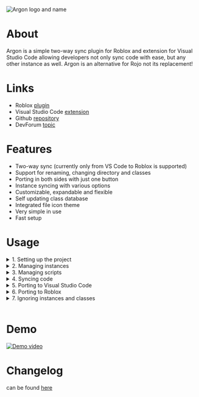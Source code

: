 ![Argon logo and name](https://raw.githubusercontent.com/DervexHero/Argon/master/VSC%20Extension/images/LogoName.png 'Argon')

# About
Argon is a simple two-way sync plugin for Roblox and extension for Visual Studio Code allowing developers not only sync code with ease, but any other instance as well. Argon is an alternative for Rojo not its replacement!

# Links
* Roblox [plugin](https://create.roblox.com/marketplace/asset/11263738833/)
* Visual Studio Code [extension](https://marketplace.visualstudio.com/items?itemName=Dervex.argon)
* Github [repository](https://github.com/DervexHero/Argon)
* DevForum [topic](https://devforum.roblox.com/t/2021776)

# Features
* Two-way sync (currently only from VS Code to Roblox is supported)
* Support for renaming, changing directory and classes
* Porting in both sides with just one button
* Instance syncing with various options
* Customizable, expandable and flexible
* Self updating class database
* Integrated file icon theme
* Very simple in use
* Fast setup

# Usage
<details>
<summary>1. Setting up the project</summary>

https://user-images.githubusercontent.com/78505208/198825348-5c5c2d42-efa9-4083-9950-69388c7ccc71.mp4
</details>


<details>
<summary>2. Managing instances</summary>

https://user-images.githubusercontent.com/78505208/198825549-e2fae0da-5f3f-49a2-a72b-37506fc2c7d0.mp4
</details>


<details>
<summary>3. Managing scripts</summary>

https://user-images.githubusercontent.com/78505208/198825573-2cd90384-49c4-482c-96f6-729e397112f7.mp4
</details>


<details>
<summary>4. Syncing code</summary>

https://user-images.githubusercontent.com/78505208/198825590-6bf1425f-ce0c-47a4-b1ef-22fa8deebc81.mp4
</details>


<details>
<summary>5. Porting to Visual Studio Code</summary>

https://user-images.githubusercontent.com/78505208/198825619-5437701d-ef82-4894-a58e-663a4793dbad.mp4
</details>


<details>
<summary>6. Porting to Roblox</summary>

https://user-images.githubusercontent.com/78505208/198825627-06661154-c964-476e-af3d-674d256c097b.mp4
</details>


<details>
<summary>7. Ignoring instances and classes</summary>

https://user-images.githubusercontent.com/78505208/198825649-f064e6db-91a3-47d1-89d3-7674de206818.mp4
</details>
 

# Demo
[![Demo video](https://raw.githubusercontent.com/DervexHero/Argon/master/VSC%20Extension/images/Demo.png)](https://youtu.be/2_jgGdP_63M 'Demo')

# Changelog
can be found [here](https://github.com/DervexHero/Argon/blob/master/CHANGELOG.md)
